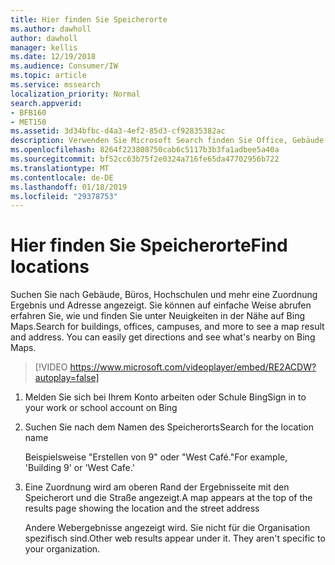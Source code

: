 ```yaml
---
title: Hier finden Sie Speicherorte
ms.author: dawholl
author: dawholl
manager: kellis
ms.date: 12/19/2018
ms.audience: Consumer/IW
ms.topic: article
ms.service: mssearch
localization_priority: Normal
search.appverid:
- BFB160
- MET150
ms.assetid: 3d34bfbc-d4a3-4ef2-85d3-cf92835382ac
description: Verwenden Sie Microsoft Search finden Sie Office, Gebäude und anderen Speicherorten Workspace erfahren Sie, wie und vieles mehr erhalten möchten
ms.openlocfilehash: 8264f223808750cab6c5117b3b3fa1adbee5a40a
ms.sourcegitcommit: bf52cc63b75f2e0324a716fe65da47702956b722
ms.translationtype: MT
ms.contentlocale: de-DE
ms.lasthandoff: 01/18/2019
ms.locfileid: "29378753"
---
```

# <a name="find-locations"></a><span data-ttu-id="7c1ec-103">Hier finden Sie Speicherorte</span><span class="sxs-lookup"><span data-stu-id="7c1ec-103">Find locations</span></span>

<span data-ttu-id="7c1ec-p101">Suchen Sie nach Gebäude, Büros, Hochschulen und mehr eine Zuordnung Ergebnis und Adresse angezeigt. Sie können auf einfache Weise abrufen erfahren Sie, wie und finden Sie unter Neuigkeiten in der Nähe auf Bing Maps.</span><span class="sxs-lookup"><span data-stu-id="7c1ec-p101">Search for buildings, offices, campuses, and more to see a map result and address. You can easily get directions and see what's nearby on Bing Maps.</span></span>

> [!VIDEO https://www.microsoft.com/videoplayer/embed/RE2ACDW?autoplay=false]
  
1. <span data-ttu-id="7c1ec-106">Melden Sie sich bei Ihrem Konto arbeiten oder Schule Bing</span><span class="sxs-lookup"><span data-stu-id="7c1ec-106">Sign in to your work or school account on Bing</span></span>
    
2. <span data-ttu-id="7c1ec-107">Suchen Sie nach dem Namen des Speicherorts</span><span class="sxs-lookup"><span data-stu-id="7c1ec-107">Search for the location name</span></span>
    
    <span data-ttu-id="7c1ec-108">Beispielsweise "Erstellen von 9" oder "West Café."</span><span class="sxs-lookup"><span data-stu-id="7c1ec-108">For example, 'Building 9' or 'West Cafe.'</span></span>
    
3. <span data-ttu-id="7c1ec-109">Eine Zuordnung wird am oberen Rand der Ergebnisseite mit den Speicherort und die Straße angezeigt.</span><span class="sxs-lookup"><span data-stu-id="7c1ec-109">A map appears at the top of the results page showing the location and the street address</span></span>
    
    <span data-ttu-id="7c1ec-p102">Andere Webergebnisse angezeigt wird. Sie nicht für die Organisation spezifisch sind.</span><span class="sxs-lookup"><span data-stu-id="7c1ec-p102">Other web results appear under it. They aren't specific to your organization.</span></span>

  

